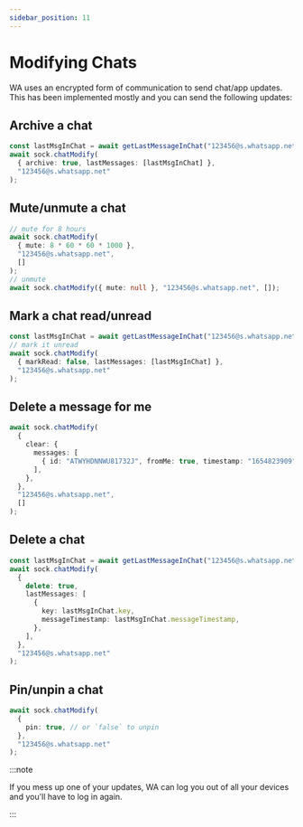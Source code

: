 ```yaml
---
sidebar_position: 11
---
```


# Modifying Chats

WA uses an encrypted form of communication to send chat/app updates. This has been implemented mostly and you can send the following updates:

## Archive a chat
  ```ts
  const lastMsgInChat = await getLastMessageInChat("123456@s.whatsapp.net"); // implement this on your end
  await sock.chatModify(
    { archive: true, lastMessages: [lastMsgInChat] },
    "123456@s.whatsapp.net"
  );
  ```
## Mute/unmute a chat
  ```ts
  // mute for 8 hours
  await sock.chatModify(
    { mute: 8 * 60 * 60 * 1000 },
    "123456@s.whatsapp.net",
    []
  );
  // unmute
  await sock.chatModify({ mute: null }, "123456@s.whatsapp.net", []);
  ```
## Mark a chat read/unread

  ```ts
  const lastMsgInChat = await getLastMessageInChat("123456@s.whatsapp.net"); // implement this on your end
  // mark it unread
  await sock.chatModify(
    { markRead: false, lastMessages: [lastMsgInChat] },
    "123456@s.whatsapp.net"
  );
  ```

## Delete a message for me

  ```ts
  await sock.chatModify(
    {
      clear: {
        messages: [
          { id: "ATWYHDNNWU81732J", fromMe: true, timestamp: "1654823909" },
        ],
      },
    },
    "123456@s.whatsapp.net",
    []
  );
  ```

## Delete a chat

  ```ts
  const lastMsgInChat = await getLastMessageInChat("123456@s.whatsapp.net"); // implement this on your end
  await sock.chatModify(
    {
      delete: true,
      lastMessages: [
        {
          key: lastMsgInChat.key,
          messageTimestamp: lastMsgInChat.messageTimestamp,
        },
      ],
    },
    "123456@s.whatsapp.net"
  );
  ```

## Pin/unpin a chat
  ```ts
  await sock.chatModify(
    {
      pin: true, // or `false` to unpin
    },
    "123456@s.whatsapp.net"
  );
  ```

:::note

If you mess up one of your updates, WA can log you out of all your devices and you'll have to log in again.

:::
